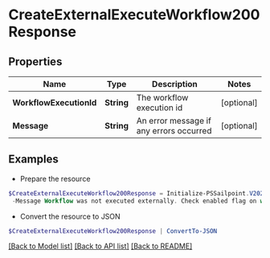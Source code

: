 # CreateExternalExecuteWorkflow200Response
## Properties

Name | Type | Description | Notes
------------ | ------------- | ------------- | -------------
**WorkflowExecutionId** | **String** | The workflow execution id | [optional] 
**Message** | **String** | An error message if any errors occurred | [optional] 

## Examples

- Prepare the resource
```powershell
$CreateExternalExecuteWorkflow200Response = Initialize-PSSailpoint.V2024CreateExternalExecuteWorkflow200Response  -WorkflowExecutionId 0e11cefa-96e7-4b67-90d0-065bc1da5753 `
 -Message Workflow was not executed externally. Check enabled flag on workflow definition
```

- Convert the resource to JSON
```powershell
$CreateExternalExecuteWorkflow200Response | ConvertTo-JSON
```

[[Back to Model list]](../README.md#documentation-for-models) [[Back to API list]](../README.md#documentation-for-api-endpoints) [[Back to README]](../README.md)


